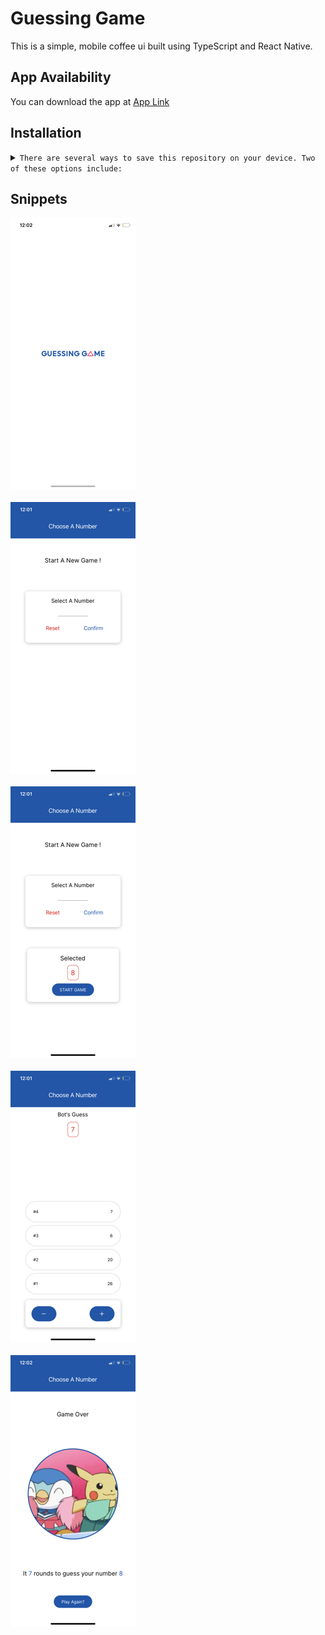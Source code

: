 # Guessing Game

This is a simple, mobile coffee ui built using TypeScript and React Native.

## App Availability

You can download the app at [App Link](https://expo.dev/@carrot_28/guessing-game-react-native)

## Installation

<details>
<summary>
  <code>There are several ways to save this repository on your device. Two of these options include:</code>
</summary>

-   [Downloading repository as ZIP](https://github.com/carrot2803/guessing-game-react-native/archive/refs/heads/master.zip)
-   Running the following command in a terminal, provided the [GitHub CLI](https://cli.github.com/) has been previously installed:

```sh
git clone https://github.com/carrot2803/guessing-game-react-native.git
```

<code>Install React and dependencies: </code>

Run the following command to install the required dependencies:

```sh
npm i
```

Run the app: Connect your device or emulator, and run the following command to launch the app:

```sh
npm start
```

</details>

## Snippets

![Screenshot 1](assets/screenshots/screenshot1.png)<br/> <br/>
![Screenshot 2](assets/screenshots/screenshot2.png)<br/> <br/>
![Screenshot 3](assets/screenshots/screenshot3.png)<br/> <br/>
![Screenshot 4](assets/screenshots/screenshot4.png)<br/> <br/>
![Screenshot 5](assets/screenshots/screenshot5.png)<br/> <br/>
